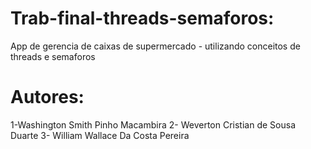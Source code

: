 # Trab-final-threads-semaforos:
App de gerencia de caixas de supermercado - utilizando conceitos de threads e semaforos 
# Autores:
1-Washington Smith Pinho Macambira
2- Weverton Cristian de Sousa Duarte
3- William Wallace Da Costa Pereira 
